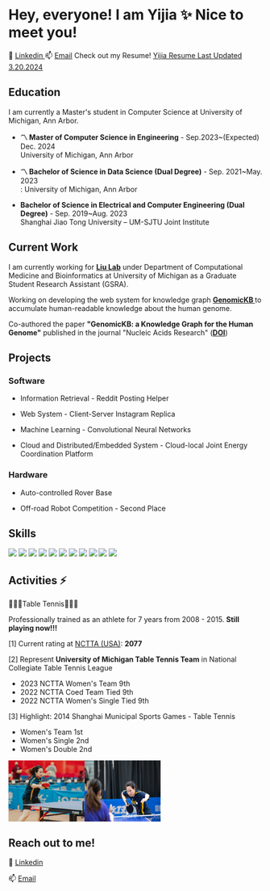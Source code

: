 # Hey, everyone! I am Yijia ✨ Nice to meet you!
 💬 <a href="https://www.linkedin.com/in/yijia-gao/"> Linkedin </a>     📫 [Email](mailto:yijiagao@umich.edu)
 Check out my Resume! <a href="./Yijia_Gao_Resume.pdf">Yijia Resume Last Updated 3.20.2024</a>

## Education

I am currently a Master's student in Computer Science at University of Michigan, Ann Arbor.

- **〽️ Master of Computer Science in Engineering** - Sep.2023~(Expected) Dec. 2024<br>
  University of Michigan, Ann Arbor

- **〽️ Bachelor of Science in Data Science (Dual Degree)** - Sep. 2021~May. 2023<br>:
  University of Michigan, Ann Arbor

- **Bachelor of Science in Electrical and Computer Engineering (Dual Degree)** - Sep. 2019~Aug. 2023<br>
  Shanghai Jiao Tong University – UM-SJTU Joint Institute

## Current Work
I am currently working for **<a href="https://jieliu6.github.io/">Liu Lab</a>** under Department of Computational Medicine and Bioinformatics at University of Michigan as a Graduate Student Research Assistant (GSRA). 

Working on developing the web system for knowledge graph  **<a href="https://gkb.dcmb.med.umich.edu/"> GenomicKB </a>** to accumulate human-readable knowledge about the human genome.

Co-authored the paper **"GenomicKB: a Knowledge Graph for the Human Genome"** published in the journal "Nucleic Acids Research" (**[DOI](https://doi.org/10.1093/nar/gkac957)**)

## Projects
### Software
- Information Retrieval - Reddit Posting Helper

- Web System - Client-Server Instagram Replica

- Machine Learning - Convolutional Neural Networks

- Cloud and Distributed/Embedded System - Cloud-local Joint Energy Coordination Platform

### Hardware
- Auto-controlled Rover Base

- Off-road Robot Competition - Second Place

## Skills
![](https://img.shields.io/badge/Code-Python-informational?style=flat&logo=python&logoColor=white&color=blue)
![](https://img.shields.io/badge/Code-C-informational?style=flat&logo=c%2B%2B)
![](https://img.shields.io/badge/Code-C++-informational?style=flat&logo=c%2B%2B)
![](https://img.shields.io/badge/Code-JavaScript-informational?style=flat&logo=javascript&logoColor=white&color=blue)
![](https://img.shields.io/badge/Code-MatLab-informational?style=flat&logo=MatLab&logoColor=white&color=blue)
![](https://img.shields.io/badge/Code-PyTorch-informational?style=flat&logo=PyTorch&logoColor=white&color=blue)
![](https://img.shields.io/badge/Code-React-informational?style=flat&logo=React&logoColor=white&color=blue)
![](https://img.shields.io/badge/Code-Redux-informational?style=flat&logo=Redux&logoColor=white&color=blue)
![](https://img.shields.io/badge/Tools-PostgreSQL-informational?style=flat&logo=postgresql&logoColor=white&color=blue)
![](https://img.shields.io/badge/Code-Make-informational?style=flat&logo=cmake&logoColor=white&color=blue)
![](https://img.shields.io/badge/Shell-Bash-informational?style=flat&logo=gnu-bash&logoColor=white&color=blue)

## Activities ⚡

🏓🏓🏓Table Tennis🏓🏓🏓

Professionally trained as an athlete for 7 years from 2008 - 2015. **Still playing now!!!**

[1] Current rating at <a href = "http://www.nctta.org/">
NCTTA (USA)</a>: **2077**

[2] Represent **University of Michigan Table Tennis Team** in National Collegiate Table Tennis League
- 2023 NCTTA Women's Team 9th
- 2022 NCTTA Coed Team Tied 9th
- 2022 NCTTA Women's Single Tied 9th

[3] Highlight: 2014 Shanghai Municipal Sports Games - Table Tennis 
 - Women's Team 1st
 - Women's Single 2nd
 - Women's Double 2nd

<div style="display: flex;">
  <img src="Yijia_2022_National_Collegiate_US.jpg" alt="Yijia_2022_National_Collegiate_US" style="width: 30%;">
  <img src="Yijia_2023_National_Collegiate_US.jpg" alt="Yijia_2023_National_Collegiate_US" style="width: 30%;">
</div>

## Reach out to me!
 💬 <a href="https://www.linkedin.com/in/yijia-gao/"> Linkedin </a>

 📫 [Email](mailto:yijiagao@umich.edu)
<!--
Here are some ideas to get you started:

- 🔭 I’m currently working on ...
- 🌱 I’m currently learning ...
- 👯 I’m looking to collaborate on ...
- 🤔 I’m looking for help with ...
- 💬 Ask me about ...
- 📫 How to reach me: ...
- 😄 Pronouns: ...
- ⚡ Fun fact: ...
-->
